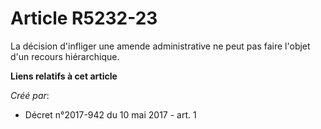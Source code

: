 # Article R5232-23

La décision d'infliger une amende administrative ne peut pas faire l'objet d'un recours hiérarchique.

**Liens relatifs à cet article**

_Créé par_:

  - Décret n°2017-942 du 10 mai 2017 - art. 1
